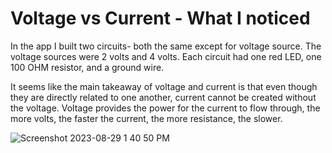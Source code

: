 # Voltage vs Current - What I noticed

In the app I built two circuits- both the same except for voltage source. The voltage sources were 2 volts and 4 volts. Each circuit had one red LED, one 100 OHM resistor, and a ground wire. 

It seems like the main takeaway of voltage and current is that even though they are directly related to one another, current cannot be created without the voltage. Voltage provides the power for the current to flow through, the more volts, the faster the current, the more resistance, the slower.

![Screenshot 2023-08-29 1 40 50 PM](https://github.com/WHS-Robotics-Engineering-2023-24/re-3-4-0-voltage-versus-current-SkinnyJosiah/assets/94023705/c22e25ba-ba0f-465d-ba45-8a8bb83aae93)
